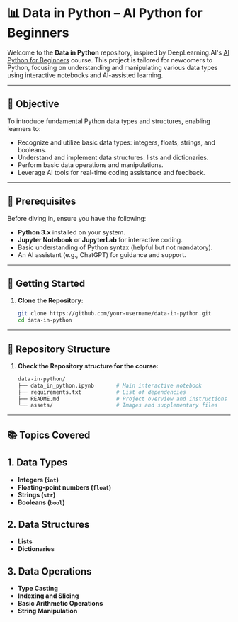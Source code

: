 # 📊 Data in Python – AI Python for Beginners

Welcome to the **Data in Python** repository, inspired by DeepLearning.AI's [AI Python for Beginners](https://learn.deeplearning.ai/courses/ai-python-for-beginners/lesson/oa6j1/data-in-python) course. This project is tailored for newcomers to Python, focusing on understanding and manipulating various data types using interactive notebooks and AI-assisted learning.

---

## 🎯 Objective

To introduce fundamental Python data types and structures, enabling learners to:

- Recognize and utilize basic data types: integers, floats, strings, and booleans.
- Understand and implement data structures: lists and dictionaries.
- Perform basic data operations and manipulations.
- Leverage AI tools for real-time coding assistance and feedback.

---

## 🧰 Prerequisites

Before diving in, ensure you have the following:

- **Python 3.x** installed on your system.
- **Jupyter Notebook** or **JupyterLab** for interactive coding.
- Basic understanding of Python syntax (helpful but not mandatory).
- An AI assistant (e.g., ChatGPT) for guidance and support.

---

## 🚀 Getting Started

1. **Clone the Repository:**

   ```bash
   git clone https://github.com/your-username/data-in-python.git
   cd data-in-python
   ```
---
## 📝 Repository Structure
1. **Check the Repository structure for the course:**
   
   ```bash
   data-in-python/
   ├── data_in_python.ipynb       # Main interactive notebook
   ├── requirements.txt           # List of dependencies
   ├── README.md                  # Project overview and instructions
   └── assets/                    # Images and supplementary files
   ```
---
## 📚 Topics Covered

## 1. Data Types

- **Integers (`int`)**
- **Floating-point numbers (`float`)**
- **Strings (`str`)**
- **Booleans (`bool`)**

## 2. Data Structures

- **Lists**
- **Dictionaries**

## 3. Data Operations

- **Type Casting**
- **Indexing and Slicing**
- **Basic Arithmetic Operations**
- **String Manipulation**

